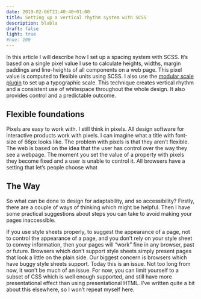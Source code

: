 ```yaml
---
date: 2019-02-06T21:40:40+01:00
title: Setting up a vertical rhythm system with SCSS
description: blabla
draft: false
light: true
#hue: 100
---
```


In this article I will describe how I set up a spacing system with SCSS. It’s based on a single pixel value I use to calculate heights, widths, margin paddings and line-heights of all components on a web page. This pixel value is computed to flexible units using SCSS. I also use the [modular scale plugin](https://www.google.com) to set up a typographic scale. This technique creates vertical rhythm and a consistent use of whitespace throughout the whole design. It also provides control and a predictable outcome.

## Flexible foundations

Pixels are easy to work with. I still think in pixels. All design software for interactive products work with pixels. I can imagine what a title with font-size of 66px looks like. The problem with pixels is that they aren’t flexible. The web is based on the idea that the user has control over the way they see a webpage. The moment you set the value of a property with pixels they become fixed and a user is unable to control it. All browsers have a setting that let’s people choose what


## The Way

So what can be done to design for adaptability, and so accessibility? Firstly, there are a couple of ways of thinking which might be helpful. Then I have some practical suggestions about steps you can take to avoid making your pages inaccessible.

If you use style sheets properly, to suggest the appearance of a page, not to control the appearance of a page, and you don’t rely on your style sheet to convey information, then your pages will “work” fine in any browser, past or future. Browsers which don’t support style sheets simply present pages that look a little on the plain side. Our biggest concern is browsers which have buggy style sheets support. Today this is an issue. Not too long from now, it won’t be much of an issue. For now, you can limit yourself to a subset of CSS which is well enough supported, and still have more presentational effect than using presentational HTML. I’ve written quite a bit about this elsewhere, so I won’t repeat myself here.

